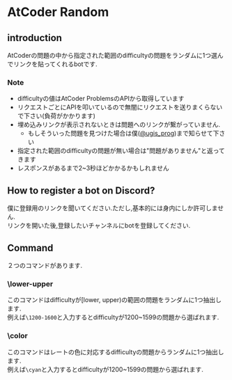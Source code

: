 # AtCoder Random

## introduction
AtCoderの問題の中から指定された範囲のdifficultyの問題をランダムに1つ選んでリンクを貼ってくれるbotです.  
### Note
- difficultyの値はAtCoder ProblemsのAPIから取得しています
- リクエストごとにAPIを叩いているので無闇にリクエストを送りまくらないで下さい(負荷がかかります)
- 埋め込みリンクが表示されないときは問題へのリンクが繋がっていません.
    - もしそういった問題を見つけた場合は僕(<a href=https://twitter.com/ugis_prog>@ugis_prog</a>)まで知らせて下さい
- 指定された範囲のdifficultyの問題が無い場合は"問題がありません"と返ってきます
- レスポンスがあるまで2~3秒ほどかかるかもしれません 

## How to register a bot on Discord?
僕に登録用のリンクを聞いてください.ただし,基本的には身内にしか許可しません.  
リンクを開いた後,登録したいチャンネルにbotを登録してください.  

## Command
２つのコマンドがあります.
### \lower-upper
このコマンドはdifficultyが[lower, upper)の範囲の問題をランダムに1つ抽出します.  
例えば`\1200-1600`と入力するとdifficultyが1200~1599の問題から選ばれます.  

### \color
このコマンドはレートの色に対応するdifficultyの問題からランダムに1つ抽出します.  
例えば`\cyan`と入力するとdifficultyが1200~1599の問題から選ばれます.  

